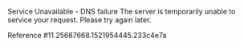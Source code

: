 Service Unavailable - DNS failure The server is temporarily unable to service your request. Please try again later.

Reference #11.25687668.1521954445.233c4e7a